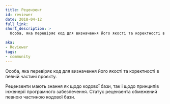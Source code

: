 ```yaml
---
title: Рецензент
id: reviewer
date: 2018-04-12
full_link: 
short_description: >
  Особа, яка перевіряє код для визначення його якості та коректності в певній частині проєкту.

aka: 
- Reviewer
tags:
- community
---
```

Особа, яка перевіряє код для визначення його якості та коректності в певній частині проєкту.

<!--more--> 

Рецензенти мають знання як щодо кодової бази, так і щодо принципів інженерії програмного забезпечення. Статус рецензента обмежений певною частиною кодової бази.
